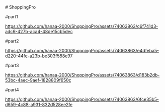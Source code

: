 #   S h o p p i n g P r o 


  #part1
  
  https://github.com/hanaa-2000/ShoppingPro/assets/74063863/c6f741d3-adc6-427b-aca4-48de15cb5dec



  #part2


  https://github.com/hanaa-2000/ShoppingPro/assets/74063863/e4dfeba5-d220-44fe-a23b-be303f588e97

  #part3


  https://github.com/hanaa-2000/ShoppingPro/assets/74063863/d183b2db-53bc-4aec-9aef-1828809f650c

  #part4


  https://github.com/hanaa-2000/ShoppingPro/assets/74063863/6fce35b5-d659-4c88-a931-832d528ee2fe

